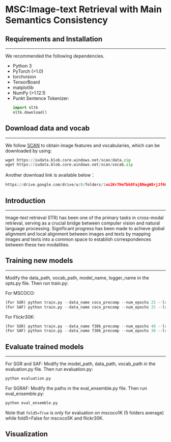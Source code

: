 # MSC:Image-text Retrieval with Main Semantics Consistency
## Requirements and Installation
---------------
We recommended the following dependencies.
* Python 3
* PyTorch (>1.0)
* torchvision
* TensorBoard
* matplotlib
* NumPy (>1.12.1)
* Punkt Sentence Tokenizer:
  ```python
  import nltk
  nltk.download()
  ```

## Download data and vocab
---------------------------
We follow [SCAN](https://github.com/kuanghuei/SCAN) to obtain image features and vocabularies, which can be downloaded by using:
```python
wget https://iudata.blob.core.windows.net/scan/data.zip
wget https://iudata.blob.core.windows.net/scan/vocab.zip
```

Another download link is available below：
```python
https://drive.google.com/drive/u/0/folders/1os1Kr7HeTbh8FajBNegW8rjJf6GIhFqC
```

## Introduction
---------------
Image-text retrieval (ITR) has been one of the primary tasks in cross-modal
retrieval, serving as a crucial bridge between computer vision and natural
language processing. Significant progress has been made to achieve global
alignment and local alignment between images and texts by mapping images
and texts into a common space to establish correspondences between these
two modalities. 

## Training new models
------------------------
Modify the data_path, vocab_path, model_name, logger_name in the opts.py file. Then run train.py:

For MSCOCO:
```Python
(For SGR) python train.py --data_name coco_precomp --num_epochs 25 --lr_update 10 --module_name SGR
(For SAF) python train.py --data_name coco_precomp --num_epochs 25 --lr_update 10 --module_name SAF
```
For Flickr30K:
```Python
(For SGR) python train.py --data_name f30k_precomp --num_epochs 40 --lr_update 25 --module_name SGR
(For SAF) python train.py --data_name f30k_precomp --num_epochs 30 --lr_update 15 --module_name SAF
```

## Evaluate trained models
--------------------------
For SGR and SAF: Modify the model_path, data_path, vocab_path in the evaluation.py file. Then run evaluation.py:
```Python
python evaluation.py
```

For SGRAF: Modify the paths in the eval_ensemble.py file. Then run eval_ensemble.py:
```Python
python eval_ensemble.py
```

Note that ```fold5=True``` is only for evaluation on mscoco1K (5 folders average) while fold5=False for mscoco5K and flickr30K. 

## Visualization
